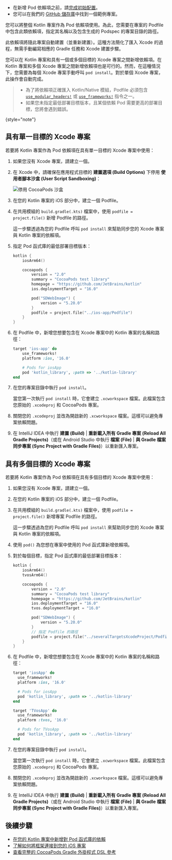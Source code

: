 [//]: # (title: 將 Kotlin 專案作為 CocoaPods 依賴項使用)

<tldr>

* 在新增 Pod 依賴項之前，請[完成初始配置](multiplatform-cocoapods-overview.md#set-up-an-environment-to-work-with-cocoapods)。
* 您可以在我們的 [GitHub 儲存庫](https://github.com/Kotlin/kmp-with-cocoapods-multitarget-xcode-sample)中找到一個範例專案。

</tldr>

您可以將整個 Kotlin 專案作為 Pod 依賴項使用。為此，您需要在專案的 Podfile 中包含此類依賴項，指定其名稱以及包含生成的 Podspec 的專案目錄的路徑。

此依賴項將隨此專案自動建置（並重新建置）。這種方法簡化了匯入 Xcode 的過程，無需手動編寫相應的 Gradle 任務和 Xcode 建置步驟。

您可以在 Kotlin 專案和具有一個或多個目標的 Xcode 專案之間新增依賴項。在 Kotlin 專案和多個 Xcode 專案之間新增依賴項也是可行的。然而，在這種情況下，您需要為每個 Xcode 專案手動呼叫 `pod install`。對於單個 Xcode 專案，此操作會自動完成。

> * 為了將依賴項正確匯入 Kotlin/Native 模組，Podfile 必須包含 [`use_modular_headers!`](https://guides.cocoapods.org/syntax/podfile.html#use_modular_headers_bang) 或 [`use_frameworks!`](https://guides.cocoapods.org/syntax/podfile.html#use_frameworks_bang) 指令之一。
> * 如果您未指定最低部署目標版本，且某個依賴 Pod 需要更高的部署目標，您將會遇到錯誤。
>
{style="note"}

## 具有單一目標的 Xcode 專案

若要將 Kotlin 專案作為 Pod 依賴項在具有單一目標的 Xcode 專案中使用：

1. 如果您沒有 Xcode 專案，請建立一個。
2. 在 Xcode 中，請確保在應用程式目標的 **建置選項 (Build Options)** 下停用 **使用者腳本沙盒 (User Script Sandboxing)**：

   ![停用 CocoaPods 沙盒](disable-sandboxing-cocoapods.png)

3. 在您的 Kotlin 專案的 iOS 部分中，建立一個 Podfile。
4. 在共用模組的 `build.gradle(.kts)` 檔案中，使用 `podfile = project.file()` 新增 Podfile 的路徑。

   這一步驟透過為您的 Podfile 呼叫 `pod install` 來幫助同步您的 Xcode 專案與 Kotlin 專案的依賴項。
5. 指定 Pod 函式庫的最低部署目標版本：

    ```kotlin
    kotlin {
        iosArm64()

        cocoapods {
            version = "2.0"
            summary = "CocoaPods test library"
            homepage = "https://github.com/JetBrains/kotlin"
            ios.deploymentTarget = "16.0"
   
            pod("SDWebImage") {
                version = "5.20.0"
            }
            podfile = project.file("../ios-app/Podfile")
        }
    }
    ```

6. 在 Podfile 中，新增您想要包含在 Xcode 專案中的 Kotlin 專案的名稱和路徑：

    ```ruby
    target 'ios-app' do
        use_frameworks!
        platform :ios, '16.0'
    
        # Pods for iosApp
        pod 'kotlin_library', :path => '../kotlin-library'
    end
    ```

7. 在您的專案目錄中執行 `pod install`。

   當您第一次執行 `pod install` 時，它會建立 `.xcworkspace` 檔案。此檔案包含您原始的 `.xcodeproj` 和 CocoaPods 專案。
8. 關閉您的 `.xcodeproj` 並改為開啟新的 `.xcworkspace` 檔案。這樣可以避免專案依賴問題。
9. 在 IntelliJ IDEA 中執行 **建置 (Build)** | **重新載入所有 Gradle 專案 (Reload All Gradle Projects)**（或在 Android Studio 中執行 **檔案 (File)** | **與 Gradle 檔案同步專案 (Sync Project with Gradle Files)**）以重新匯入專案。

## 具有多個目標的 Xcode 專案

若要將 Kotlin 專案作為 Pod 依賴項在具有多個目標的 Xcode 專案中使用：

1. 如果您沒有 Xcode 專案，請建立一個。
2. 在您的 Kotlin 專案的 iOS 部分中，建立一個 Podfile。
3. 在共用模組的 `build.gradle(.kts)` 檔案中，使用 `podfile = project.file()` 新增專案 Podfile 的路徑。

   這一步驟透過為您的 Podfile 呼叫 `pod install` 來幫助同步您的 Xcode 專案與 Kotlin 專案的依賴項。
4. 使用 `pod()` 為您想在專案中使用的 Pod 函式庫新增依賴項。
5. 對於每個目標，指定 Pod 函式庫的最低部署目標版本：

    ```kotlin
    kotlin {
        iosArm64()
        tvosArm64()

        cocoapods {
            version = "2.0"
            summary = "CocoaPods test library"
            homepage = "https://github.com/JetBrains/kotlin"
            ios.deploymentTarget = "16.0"
            tvos.deploymentTarget = "16.0"

            pod("SDWebImage") {
                version = "5.20.0"
            }
            // 指定 Podfile 的路徑
            podfile = project.file("../severalTargetsXcodeProject/Podfile")
        }
    }
    ```

6. 在 Podfile 中，新增您想要包含在 Xcode 專案中的 Kotlin 專案的名稱和路徑：

    ```ruby
    target 'iosApp' do
      use_frameworks!
      platform :ios, '16.0'
   
      # Pods for iosApp
      pod 'kotlin_library', :path => '../kotlin-library'
    end

    target 'TVosApp' do
      use_frameworks!
      platform :tvos, '16.0'

      # Pods for TVosApp
      pod 'kotlin_library', :path => '../kotlin-library'
    end
    ```

7. 在您的專案目錄中執行 `pod install`。

   當您第一次執行 `pod install` 時，它會建立 `.xcworkspace` 檔案。此檔案包含您原始的 `.xcodeproj` 和 CocoaPods 專案。
8. 關閉您的 `.xcodeproj` 並改為開啟新的 `.xcworkspace` 檔案。這樣可以避免專案依賴問題。
9. 在 IntelliJ IDEA 中執行 **建置 (Build)** | **重新載入所有 Gradle 專案 (Reload All Gradle Projects)**（或在 Android Studio 中執行 **檔案 (File)** | **與 Gradle 檔案同步專案 (Sync Project with Gradle Files)**）以重新匯入專案。

## 後續步驟

* [在您的 Kotlin 專案中新增對 Pod 函式庫的依賴](multiplatform-cocoapods-libraries.md)
* [了解如何將框架連接到您的 iOS 專案](multiplatform-direct-integration.md)
* [查看完整的 CocoaPods Gradle 外掛程式 DSL 參考](multiplatform-cocoapods-dsl-reference.md)